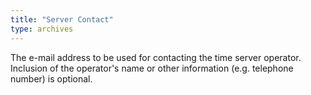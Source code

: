 ```yaml
---
title: "Server Contact"
type: archives
---
```


The e-mail address to be used for contacting the time server operator. Inclusion of the operator's name or other information (e.g. telephone number) is optional.